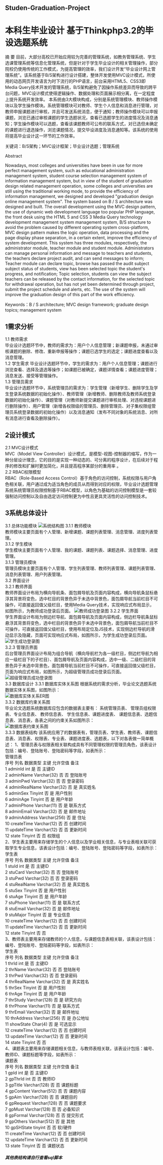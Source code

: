 ## Studen-Graduation-Project
# 本科生毕业设计 基于Thinkphp3.2的毕设选题系统 

摘   要
目前，大部分高校已开始应用较为完善的管理系统，如教务管理系统、学生选课管理系统等信息化管理系统，但是针对于学生毕业设计的相关管理操作，部分院校仍使用传统的工作模式，为提高管理的效率，我们设计开发“毕业设计网上管理系统”。该系统基于B/S架构进行设计搭建，整体开发使用MVC设计模式，所使用的动态网页开发语言为时下流行的PHP语言，前台采用HTML5、CSS3即Media Query技术开发的管理系统，B/S架构避免了因操作系统差异而导致的跨平台问题，MVC设计模式使得逻辑操作、数据处理和页面展示相分离，在一定程度上提升系统开发效率。
本系统由3大模块构成，分别是系统管理模块、教师操作模块以及学生操作模块。系统管理模块可对教师、学生个人信息和消息进行管理，对教师申报课题进行审核，并且可发送系统消息，便于通知；教师操作模块可以申报课题，浏览已通过审核课题的学生选题状况，查看已选题学生的进度情况及消息通知；学生操作模块可以选题，查看该课题教师可公布的联系方式，对已选但未确定的课题进行退选操作，浏览课题情况，提交毕设进度及消息通知等。该系统的使用将提高毕业设计这一环节的工作效率。

关键词：B/S架构；MVC设计框架；毕业设计选题；管理系统

Abstract

Nowadays, most colleges and universities have been in use for more perfect management system, such as educational administration management system, student course selection management system of information management system, but in view of the student of graduation design related management operation, some colleges and universities are still using the traditional working mode, to provide the efficiency of information management, we designed and developed "graduation design online management system". The system based on B / S architecture was designed and built. The overall development using the MVC design pattern, the use of dynamic web development language too popular PHP language, the front desk using the HTML 5 and CSS 3 Media Query technology development management system management system, B/S structure to avoid the problem caused by different operating system cross-platform, MVC design pattern makes the logic operation, data processing and the page display phase separation, in a certain extent, improve the efficiency of system development.
This system has three modules, respectively, the administrator module, teacher module and student module. Administrators can manage personal information and message to teachers and students, the teachers declare project audit, and can send messages to inform; Teacher module can declare topic, browse has passed the audit subject subject status of students, view has been selected topic the student's progress, and notification; Topic selection, students can view the subject teachers can be released by the contact information, for the selected topic for withdrawal operation, but has not yet been determined through project, submit the project schedule and alerts, etc. The use of the system will improve the graduation design of this part of the work efficiency.

Keywords：B / S architecture; MVC design framework; graduate design topics; management system

## 1需求分析
1.1 教师需求  
毕业设计选题环节中，教师的需求为：用户个人信息管理；新课题申报，未通过审核课题的删除、修改、重新申报等操作；课题已选学生的选定；课题进度查看以及消息管理。  
1.2 学生需求
毕业设计选题环节中，学生的需求为：用户个人信息管理；课题进行浏览查看、选择及退选等操作；如课题已被确定，课题详情查看；课题进度管理；消息发送、接受等管理操作。  
1.3 管理员需求  
毕业设计选题环节中，系统管理员的需求为：学生管理（新增学生、删除学生及学生登录系统数据的初始化操作）、教师管理（新增教师、删除教师及教师系统登录数据的初始化操作）、课题管理（对教师新提交课题进行审核处理、对违规课题进行删除操作）、用户管理（新增各权限级的管理员、删除管理员、对子集权限组管理员系统登录数据的初始化操作）以及消息通知（发布不同对象的系统消息、对所有消息进行查看及删除操作）。
## 2设计模式  
2.1 MVC设计模式  
MVC（Model View Controller）设计模式，是模型-视图-控制器的缩写，作为一种分层设计理念，它的目的是实现一种动态的、可分离的程序设计，在后续对于程序的修改和扩展时更加简化，并且提高程序某部分的重用率 。  
2.2 RBAC权限模型  
RBAC（Role-Based Access Control）基于角色的访问控制，系统权限与用户角色相关联，用户通过成为适当角色的成员从而得到对应的权限，毕业设计选题管理系统系统管理员权限控制基于RBAC模型，以角色为基础的访问控制模型是一套较强制访问控制以及自由选定访问控制更为中性且更具灵活性的访问控制技术。  
## 3系统总体设计  
3.1 总体功能模块
![系统结构图](https://github.com/Zheng-Shaozhuo/github-readme.md-resource/blob/master/Studen-Graduation-Project/imgs/xitongjiegoutu.jpg) 
3.1.1 教师模块  
教师模块主要页面有个人管理、新增课题、课题列表管理、消息管理、进度列表管理。  
3.1.2 学生模块  
学生模块主要页面有个人管理、我的课题、课题列表、课题选择、消息管理、进度管理。  
3.1.3 管理员模块  
管理员模块主要页面有个人管理、学生列表管理、教师列表管理、课题列表管理、消息列表管理、用户列表管理。  
3.2 界面设计  
3.2.1 教师界面  
教师界面设计布局为横向导航条、面包屑导航及页面内容构成，横向导航条鼠标悬浮其背景将变色，选中栏目的背景色异于未选中背景色，面包屑导航当前栏目不可操作，可直接返回值父级栏目，使用Media Query技术，实现响应式布局显示，如图所示，为教师成功登录后页面。
![教师成功登录图](https://github.com/Zheng-Shaozhuo/github-readme.md-resource/blob/master/Studen-Graduation-Project/imgs/jiaoshichenggongdenglutu.png)
3.2.2 学生界面  
学生界面设计布局为侧边栏导航、面包屑导航及页面内容构成，侧边栏导航条鼠标悬浮其背景将变色，选中栏目的背景色异于未选中背景色，面包屑导航当前栏目不可操作，可直接返回值父级栏目，使用布局定位及JS技术，实现侧边栏导航的滑动显示及隐藏，页面可实现响应式布局，如图所示，为学生成功登录后页面。  
![学生成功登录图](https://github.com/Zheng-Shaozhuo/github-readme.md-resource/blob/master/Studen-Graduation-Project/imgs/xueshengchenggongdenglutu.png)  
3.2.3 管理员界面  
后台管理员界面设计布局为组合导航（横向导航栏为各一级栏目，侧边栏导航为相应一级栏目下的子栏目）、面包屑导航及页面内容构成，选中一级、二级栏目的背景色异于未选中背景色，面包屑导航当前栏目不可操作，可直接返回值父级栏目，页面为响应式布局，如图所示，为超级管理员成功登录后页面。  
![超级管理员成功登录图](https://github.com/Zheng-Shaozhuo/github-readme.md-resource/blob/master/Studen-Graduation-Project/imgs/chaojiguanliyuanchenggongdenglutu.png)  
3.3 数据库设计
3.3.1 数据库实体关系图
根据系统的需求分析，毕业论文选题系统数据实体关系图，如图所示：  
![数据库实体关系ER图](https://github.com/Zheng-Shaozhuo/github-readme.md-resource/blob/master/Studen-Graduation-Project/imgs/shujukuertu.jpg)  
3.3.2 数据库约束关系图  
毕业论文选题系统数据库应包含的数据表主要有： 系统管理员表、 管理员组权限表、专业信息表、 教师信息表、 学生信息表、课题进度表、 课题信息表、选题信息表、消息表，各表之间的约束关系如图所示：  
![数据库表约束关系图](https://github.com/Zheng-Shaozhuo/github-readme.md-resource/blob/master/Studen-Graduation-Project/imgs/shujukubiaoyueshutu.png)  
3.3.3 数据表结构
该系统应用了的数据表有，管理员表、学生表、教师表、课题信息表、消息表、权限表、专业表、课题进度表、选题表，以下对各表做一简单概述：
1、管理员表与权限表相关联构成具有不同管理权限的管理员角色，该表设计包括：编号、登陆账号、登陆密码等字段，如表所示：  
管理员表  
序号	列名	数据类型	主键	允许空值	备注  
1	adminId	int	是	否	主键ID  
2	adminName	Varchar(32)	否	否	登陆账号  
3	adminPwd	Varchar(32)	否	否	登录密码  
4	adminRealName	Varchar(32)	否	是	真实姓名  
5	adminSex	Tinyint	否	是	用户性别  
6	adminAge	Tinyint	否	是	用户年龄  
7	adminPhone	Varchar(11)	否	是	联系方式  
8	adminEmail	Varchar(32)	否	是	邮件地址  
9	adminAddress	Varchar(256)	否	是	住址  
10	createTime	Varchar(12)	否	否	创建时间  
11	updateTime	Varchar(12)	否	否	更新时间  
12	state	Tinyint	否	否	权限组  
2、学生表主要用来存储学生的个人信息以及学业相关信息，与专业表相关联可获取学生专业信息，该表设计包括：编号、登陆账号、登陆密码等字段，如表所示：  
学生表  
序号	列名	数据类型	主键	允许空值	备注  
1	stuId	int	是	否	主键ID  
2	stuCard	Varchar(32)	否	否	登陆账号   
3	stuPwd	Varchar(32)	否	否	登录密码  
4	stuRealName	Varchar(32)	否	是	真实姓名  
5	stuSex	Tinyint	否	是	用户性别  
6	stuAge	Tinyint	否	是	用户年龄  
7	stuPhone	Varchar(11)	否	是	联系方式  
8	stuEmail	Varchar(32)	否	是	邮件地址  
9	stuMajor	Tinyint	否	是	专业信息  
10	createTime	Varchar(12)	否	否	创建时间  
11	updateTime	Varchar(12)	否	否	更新时间  
12	state	Tinyint	否	否	  
3、教师表主要用来存储教师的个人信息，与课题信息表相关联，该表设计包括：编号、登陆账号、登陆密码等字段，如表所示：  
学生表  
序号	列名	数据类型	主键	允许空值	备注  
1	thrId	int	是	否	主键ID  
2	thrName	Varchar(32)	否	否	登陆账号  
3	thrPwd	Varchar(32)	否	否	登录密码  
4	thrRealName	Varchar(32)	否	是	真实姓名  
5	thrSex	Tinyint	否	是	用户性别  
6	thrAge	Tinyint	否	是	用户年龄  
7	thrStudy	Varchar(128)	否	是	研究方向  
8	thrPhone	Varchar(11)	否	是	联系方式  
9	thrEmail	Varchar(32)	否	是	邮件地址  
10	thrAddress	Varchar(256)	否	是	办公地址  
11	showState	Char(4)	否	是	可选显示  
12	createTime	Varchar(12)	否	否	创建时间  
13	updateTime	Varchar(12)	否	否	更新时间  
14	state	Tinyint	否	否	  
4、课题表主要用来存储课题相关信息，与教师表相关联，该表设计包括：编号、教师ID、课题标题等字段，如表所示：  
课题表  
序号	列名	数据类型	主键	允许空值	备注  
1	gpId	int	是	否	主键ID  
2	gpThrId	int	否	否	教师ID  
3	gpTitle	Varchar(128)	否	否	课题标题  
4	gpContent	Varchar(512)	否	否	课题内容  
5	gpAim	Varchar(128)	否	否	课题目的  
6	gpRequest	Varchar(128)	否	否	课题要求  
7	gpMust	Varchar(128)	否	否	必备知识  
8	gpFormal	Varchar(128)	否	否	提交形式  
9	gpOthers	Varchar(512)	否	是	其他  
10	gpSHState	tinyint	否	否	软/硬件  
11	createTime	Varchar(12)	否	否	创建时间  
12	updateTime	Varchar(12)	否	否	更新时间  
13	state	Tinyint	否	否	课题状态  

##### 其他表结构请自行查看sql脚本
